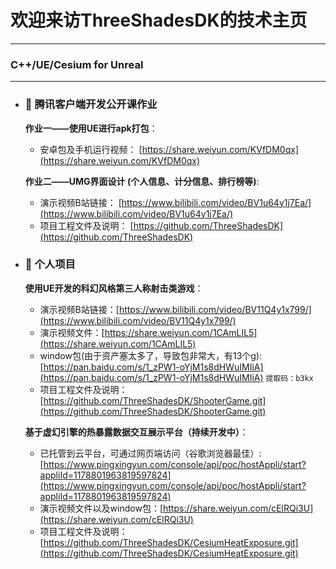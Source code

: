 # 欢迎来访ThreeShadesDK的技术主页
---
### C++/UE/Cesium for Unreal
---
- ### 💬 腾讯客户端开发公开课作业
   __作业一——使用UE进行apk打包__：
    * 安卓包及手机运行视频： [https://share.weiyun.com/KVfDM0qx](https://share.weiyun.com/KVfDM0qx)
  
   __作业二——UMG界面设计 (个人信息、计分信息、排行榜等)__:
    * 演示视频B站链接： [https://www.bilibili.com/video/BV1u64y1j7Ea/](https://www.bilibili.com/video/BV1u64y1j7Ea/)
    * 项目工程文件及说明： [https://github.com/ThreeShadesDK](https://github.com/ThreeShadesDK)

- ### 💬 个人项目

   __使用UE开发的科幻风格第三人称射击类游戏__：
   * 演示视频B站链接：[https://www.bilibili.com/video/BV11Q4y1x799/](https://www.bilibili.com/video/BV11Q4y1x799/)
   * 演示视频文件：[https://share.weiyun.com/1CAmLIL5](https://share.weiyun.com/1CAmLIL5)
   * window包(由于资产塞太多了，导致包非常大，有13个g):[https://pan.baidu.com/s/1_zPW1-oYjM1s8dHWuIMIiA](https://pan.baidu.com/s/1_zPW1-oYjM1s8dHWuIMIiA)  ``` 提取码：b3kx ```
   * 项目工程文件及说明：[https://github.com/ThreeShadesDK/ShooterGame.git](https://github.com/ThreeShadesDK/ShooterGame.git)
     
  
   __基于虚幻引擎的热暴露数据交互展示平台（持续开发中）__：
   * 已托管到云平台，可通过网页端访问（谷歌浏览器最佳）: [https://www.pingxingyun.com/console/api/poc/hostAppli/start?appliId=1178801963819597824](https://www.pingxingyun.com/console/api/poc/hostAppli/start?appliId=1178801963819597824)
   * 演示视频文件以及window包：[https://share.weiyun.com/cElRQi3U](https://share.weiyun.com/cElRQi3U)
   * 项目工程文件及说明：[https://github.com/ThreeShadesDK/CesiumHeatExposure.git](https://github.com/ThreeShadesDK/CesiumHeatExposure.git)


